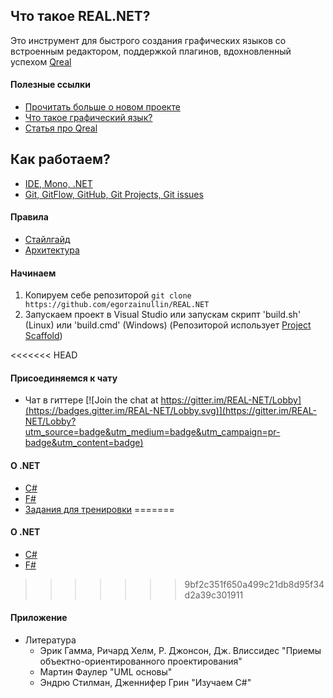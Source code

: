 ## Что такое REAL.NET?
Это инструмент для быстрого создания графических языков со встроенным редактором, поддержкой плагинов, вдохновленный успехом [Qreal](https://github.com/qreal/qreal) 

#### Полезные ссылки
* [Прочитать больше о новом проекте](https://github.com/yurii-litvinov/articles/blob/master/2017-realNet/realNet.pdf)  
* [Что такое графический язык?](https://ru.wikipedia.org/wiki/%D0%92%D0%B8%D0%B7%D1%83%D0%B0%D0%BB%D1%8C%D0%BD%D0%BE%D0%B5_%D0%BF%D1%80%D0%BE%D0%B3%D1%80%D0%B0%D0%BC%D0%BC%D0%B8%D1%80%D0%BE%D0%B2%D0%B0%D0%BD%D0%B8%D0%B5)
* [Статья про Qreal](https://github.com/qreal/articles/blob/master/2013-dsm-platform/text.pdf) 

## Как работаем?

* [IDE, Mono, .NET](IDE.md)
* [Git, GitFlow, GitHub, Git Projects, Git issues](Git.md)

#### Правила
* [Стайлгайд](Styleguide.md)
* [Архитектура](Arch.md)

#### Начинаем
1. Копируем себе репозиторой `git clone https://github.com/egorzainullin/REAL.NET`
2. Запускаем проект в Visual Studio или запускам скрипт 'build.sh' (Linux) или 'build.cmd' (Windows) 
(Репозиторой использует [Project Scaffold](https://github.com/fsprojects/ProjectScaffold))

<<<<<<< HEAD
#### Присоединяемся к чату
* Чат в гиттере [![Join the chat at https://gitter.im/REAL-NET/Lobby](https://badges.gitter.im/REAL-NET/Lobby.svg)](https://gitter.im/REAL-NET/Lobby?utm_source=badge&utm_medium=badge&utm_campaign=pr-badge&utm_content=badge)

#### О .NET
* [C#](https://docs.microsoft.com/ru-ru/dotnet/csharp/programming-guide/index)
* [F#](http://fsharp.org)
* [Задания для тренировки](Task.md)
=======
#### О .NET
* [C#](https://docs.microsoft.com/ru-ru/dotnet/csharp/programming-guide/index)
* [F#](http://fsharp.org)
>>>>>>> 9bf2c351f650a499c21db8d95f34d2a39c301911

#### Приложение
* Литература
  + Эрик Гамма, Ричард Хелм, Р. Джонсон, Дж. Влиссидес "Приемы объектно-ориентированного проектирования"
  + Мартин Фаулер "UML основы"
  + Эндрю Стилман, Дженнифер Грин "Изучаем C#"
